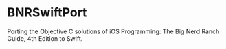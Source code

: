 BNRSwiftPort
============

Porting the Objective C solutions of iOS Programming: The Big Nerd Ranch Guide, 4th Edition to Swift.

